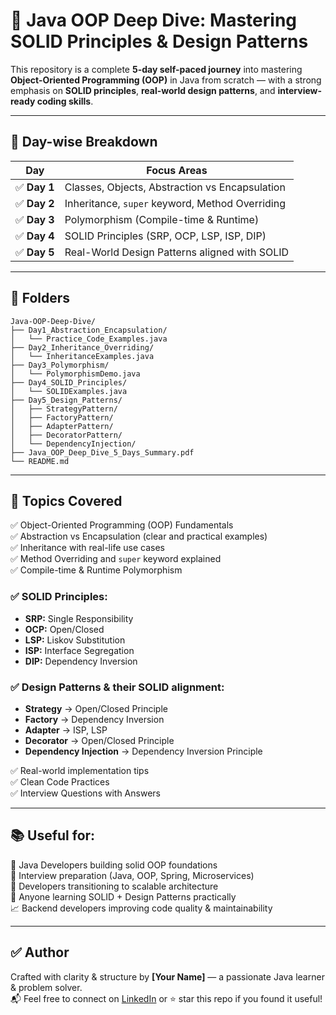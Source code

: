 # 🚀 Java OOP Deep Dive: Mastering SOLID Principles & Design Patterns

This repository is a complete **5-day self-paced journey** into mastering **Object-Oriented Programming (OOP)** in Java from scratch — with a strong emphasis on **SOLID principles**, **real-world design patterns**, and **interview-ready coding skills**.

---

## 📅 Day-wise Breakdown

| Day        | Focus Areas                                              |
|------------|----------------------------------------------------------|
| ✅ **Day 1** | Classes, Objects, Abstraction vs Encapsulation           |
| ✅ **Day 2** | Inheritance, `super` keyword, Method Overriding         |
| ✅ **Day 3** | Polymorphism (Compile-time & Runtime)                   |
| ✅ **Day 4** | SOLID Principles (SRP, OCP, LSP, ISP, DIP)              |
| ✅ **Day 5** | Real-World Design Patterns aligned with SOLID           |

---

## 📁 Folders

```
Java-OOP-Deep-Dive/
├── Day1_Abstraction_Encapsulation/
│   └── Practice_Code_Examples.java
├── Day2_Inheritance_Overriding/
│   └── InheritanceExamples.java
├── Day3_Polymorphism/
│   └── PolymorphismDemo.java
├── Day4_SOLID_Principles/
│   └── SOLIDExamples.java
├── Day5_Design_Patterns/
│   ├── StrategyPattern/
│   ├── FactoryPattern/
│   ├── AdapterPattern/
│   ├── DecoratorPattern/
│   └── DependencyInjection/
├── Java_OOP_Deep_Dive_5_Days_Summary.pdf
└── README.md
```

---

## 🧠 Topics Covered

✅ Object-Oriented Programming (OOP) Fundamentals  
✅ Abstraction vs Encapsulation (clear and practical examples)  
✅ Inheritance with real-life use cases  
✅ Method Overriding and `super` keyword explained  
✅ Compile-time & Runtime Polymorphism  

### ✅ SOLID Principles:
- **SRP:** Single Responsibility  
- **OCP:** Open/Closed  
- **LSP:** Liskov Substitution  
- **ISP:** Interface Segregation  
- **DIP:** Dependency Inversion  

### ✅ Design Patterns & their SOLID alignment:
- **Strategy** → Open/Closed Principle  
- **Factory** → Dependency Inversion  
- **Adapter** → ISP, LSP  
- **Decorator** → Open/Closed Principle  
- **Dependency Injection** → Dependency Inversion Principle  

✅ Real-world implementation tips  
✅ Clean Code Practices  
✅ Interview Questions with Answers  

---

## 📚 Useful for:

🚀 Java Developers building solid OOP foundations  
🎯 Interview preparation (Java, OOP, Spring, Microservices)  
🧱 Developers transitioning to scalable architecture  
📘 Anyone learning SOLID + Design Patterns practically  
📈 Backend developers improving code quality & maintainability  

---

## ✅ Author

Crafted with clarity & structure by **[Your Name]** — a passionate Java learner & problem solver.  
📬 Feel free to connect on [LinkedIn](#) or ⭐ star this repo if you found it useful!
